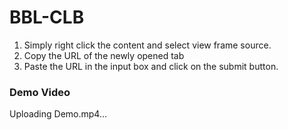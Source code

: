 # BBL-CLB
1. Simply right click the content and select view frame source.
2. Copy the URL of the newly opened tab
3. Paste the URL in the input box and click on the submit button.

### Demo Video
Uploading Demo.mp4…
